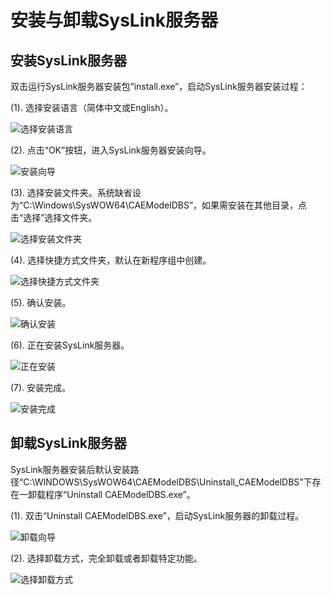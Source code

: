 # 安装与卸载SysLink服务器

## 安装SysLink服务器

双击运行SysLink服务器安装包“install.exe”，启动SysLink服务器安装过程：

\(1\). 选择安装语言（简体中文或English）。

![&#x9009;&#x62E9;&#x5B89;&#x88C5;&#x8BED;&#x8A00;](../.gitbook/assets/xuan-ze-yu-yan.png)

\(2\). 点击“OK”按钮，进入SysLink服务器安装向导。

![&#x5B89;&#x88C5;&#x5411;&#x5BFC;](../.gitbook/assets/an-zhuang-xiang-dao%20%281%29.png)

\(3\). 选择安装文件夹。系统缺省设为“C:\Windows\SysWOW64\CAEModelDBS”，如果需安装在其他目录，点击“选择”选择文件夹。

![&#x9009;&#x62E9;&#x5B89;&#x88C5;&#x6587;&#x4EF6;&#x5939;](../.gitbook/assets/xuan-ze-an-zhuang-wen-jian-jia.png)

\(4\). 选择快捷方式文件夹，默认在新程序组中创建。

![&#x9009;&#x62E9;&#x5FEB;&#x6377;&#x65B9;&#x5F0F;&#x6587;&#x4EF6;&#x5939;](../.gitbook/assets/xuan-ze-kuai-jie-fang-shi-wen-jian-jia.png)

\(5\). 确认安装。

![&#x786E;&#x8BA4;&#x5B89;&#x88C5;](../.gitbook/assets/que-ren-an-zhuang.png)

\(6\). 正在安装SysLink服务器。

![&#x6B63;&#x5728;&#x5B89;&#x88C5;](../.gitbook/assets/zheng-zai-an-zhuang-syslink-fu-wu-qi.png)

\(7\). 安装完成。

![&#x5B89;&#x88C5;&#x5B8C;&#x6210;](../.gitbook/assets/an-zhuang-wan-cheng-syslink-fu-wu-qi.png)

## 卸载SysLink服务器

SysLink服务器安装后默认安装路径“C:\WINDOWS\SysWOW64\CAEModelDBS\Uninstall\_CAEModelDBS”下存在一卸载程序“Uninstall CAEModelDBS.exe”。

\(1\). 双击“Uninstall CAEModelDBS.exe”，启动SysLink服务器的卸载过程。

![&#x5378;&#x8F7D;&#x5411;&#x5BFC;](../.gitbook/assets/xie-zai-syslink-fu-wu-qi.png)

\(2\). 选择卸载方式，完全卸载或者卸载特定功能。

![&#x9009;&#x62E9;&#x5378;&#x8F7D;&#x65B9;&#x5F0F;](../.gitbook/assets/xie-zai-fang-shi.png)

